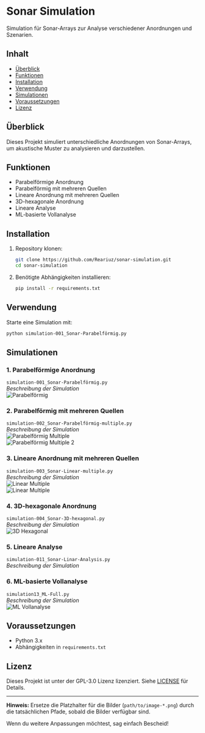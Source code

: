 # Sonar Simulation  

Simulation für Sonar-Arrays zur Analyse verschiedener Anordnungen und Szenarien.  

## Inhalt  
- [Überblick](#überblick)  
- [Funktionen](#funktionen)  
- [Installation](#installation)  
- [Verwendung](#verwendung)  
- [Simulationen](#simulationen)  
- [Voraussetzungen](#voraussetzungen)  
- [Lizenz](#lizenz)  

## Überblick  
Dieses Projekt simuliert unterschiedliche Anordnungen von Sonar-Arrays, um akustische Muster zu analysieren und darzustellen.  

## Funktionen  
- Parabelförmige Anordnung  
- Parabelförmig mit mehreren Quellen  
- Lineare Anordnung mit mehreren Quellen  
- 3D-hexagonale Anordnung  
- Lineare Analyse  
- ML-basierte Vollanalyse  

## Installation  
1. Repository klonen:  
    ```bash
    git clone https://github.com/Reariuz/sonar-simulation.git
    cd sonar-simulation
    ```
2. Benötigte Abhängigkeiten installieren:  
    ```bash
    pip install -r requirements.txt
    ```  

## Verwendung  
Starte eine Simulation mit:  
```bash
python simulation-001_Sonar-Parabelförmig.py
```  

## Simulationen  
### 1. Parabelförmige Anordnung  
`simulation-001_Sonar-Parabelförmig.py`  
_Beschreibung der Simulation_  
![Parabelförmig](img/sonar_parabelförmig.png)  

### 2. Parabelförmig mit mehreren Quellen  
`simulation-002_Sonar-Parabelförmig-multiple.py`  
_Beschreibung der Simulation_  
![Parabelförmig Multiple](img/Sonar_parabelförmig_multi.png)  
![Parabelförmig Multiple 2](img/Sonar_parabelförmig_multi_2.png) 

### 3. Lineare Anordnung mit mehreren Quellen  
`simulation-003_Sonar-Linear-multiple.py`  
_Beschreibung der Simulation_  
![Linear Multiple](img/Sonar_linear_multiple_(1).png)  
![Linear Multiple](img/Sonar_linear_multiple_(2).png)  

### 4. 3D-hexagonale Anordnung  
`simulation-004_Sonar-3D-hexagonal.py`  
_Beschreibung der Simulation_  
![3D Hexagonal](img/sonar_hexagonal_3d.png)  

### 5. Lineare Analyse  
`simulation-011_Sonar-Linar-Analysis.py`  
_Beschreibung der Simulation_  

### 6. ML-basierte Vollanalyse  
`simulation13_ML-Full.py`  
_Beschreibung der Simulation_  
![ML Vollanalyse](img/Sonar_ML_full_plot.png)  

## Voraussetzungen  
- Python 3.x  
- Abhängigkeiten in `requirements.txt`  

## Lizenz  
Dieses Projekt ist unter der GPL-3.0 Lizenz lizenziert. Siehe [LICENSE](LICENSE) für Details.  

---

**Hinweis:** Ersetze die Platzhalter für die Bilder (`path/to/image-*.png`) durch die tatsächlichen Pfade, sobald die Bilder verfügbar sind.  

Wenn du weitere Anpassungen möchtest, sag einfach Bescheid!
